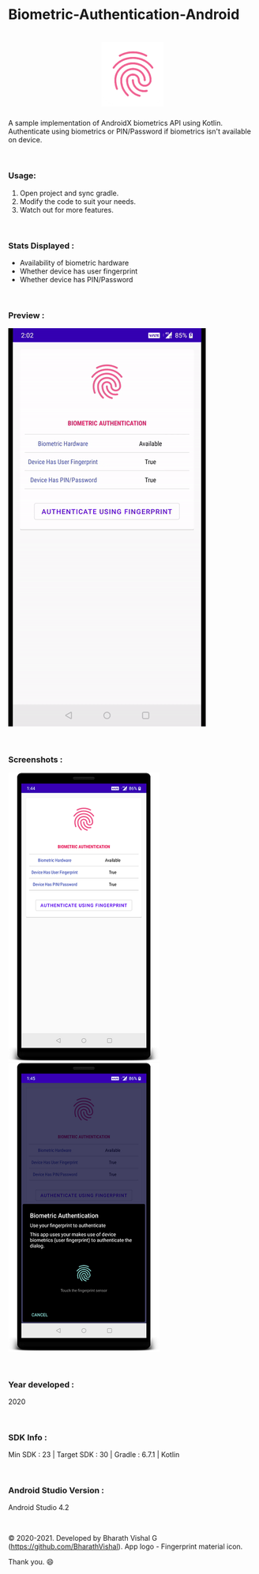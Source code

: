 # Biometric-Authentication-Android
 
<h1 align=center>
<img src="Logo/icon.png" width=25%>
</h1>

A sample implementation of AndroidX biometrics API using Kotlin. Authenticate using biometrics or PIN/Password if biometrics isn't available on device.

&nbsp;
### Usage:
1. Open project and sync gradle.
2. Modify the code to suit your needs.
3. Watch out for more features.

&nbsp;
### Stats Displayed :
- Availability of biometric hardware
- Whether device has user fingerprint
- Whether device has PIN/Password


&nbsp;
### Preview : 
![Preview](https://github.com/BharathVishal/Biometric-Authentication-Android/blob/master/Preview/PreviewGif.gif)


&nbsp;
### Screenshots : 
![Screenshot 1](https://github.com/BharathVishal/Biometric-Authentication-Android/blob/master/Screenshots/1.png?s=15)
![Screenshot 2](https://github.com/BharathVishal/Biometric-Authentication-Android/blob/master/Screenshots/2.png?s=15)



&nbsp;
### Year developed : 
2020


&nbsp;

### SDK Info : 
Min SDK : 23  | Target SDK : 30 | Gradle : 6.7.1  | Kotlin

&nbsp;


### Android Studio Version : 
Android Studio 4.2


&nbsp;

© 2020-2021. Developed by Bharath Vishal G (https://github.com/BharathVishal).
App logo - Fingerprint material icon.

Thank you. :smile:
